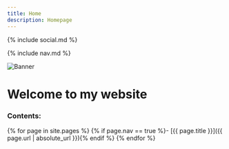 ```yaml
---
title: Home
description: Homepage
---
```


{% include social.md %}

{% include nav.md %}

![Banner](http://m3pgs.weebly.com/uploads/8/1/6/2/8162774/header_images/1411236150.jpg)

# Welcome to my website

### Contents:

{% for page in site.pages %}
{% if page.nav == true %}- [{{ page.title }}]({{ page.url | absolute_url }}){% endif %}
{% endfor %}
